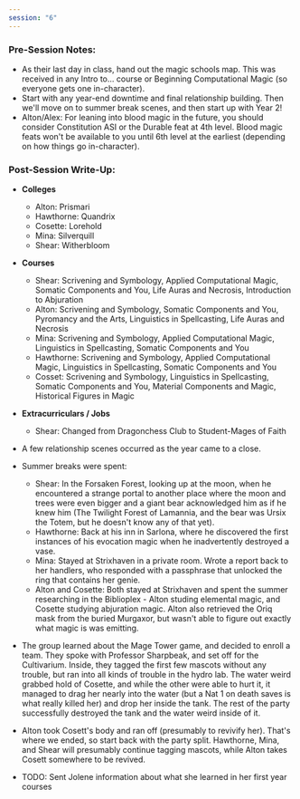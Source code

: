 ```yaml
---
session: "6"
---
```


### Pre-Session Notes:
* As their last day in class, hand out the magic schools map. This was received in any Intro to... course or Beginning Computational Magic (so everyone gets one in-character).
* Start with any year-end downtime and final relationship building. Then we'll move on to summer break scenes, and then start up with Year 2!
* Alton/Alex: For leaning into blood magic in the future, you should consider Constitution ASI or the Durable feat at 4th level. Blood magic feats won't be available to you until 6th level at the earliest (depending on how things go in-character).

### Post-Session Write-Up:
- **Colleges**
	- Alton: Prismari
	- Hawthorne: Quandrix
	- Cosette: Lorehold
	- Mina: Silverquill
	- Shear: Witherbloom
- **Courses**
	- Shear: Scrivening and Symbology, Applied Computational Magic, Somatic Components and You, Life Auras and Necrosis, Introduction to Abjuration
	- Alton: Scrivening and Symbology, Somatic Components and You, Pyromancy and the Arts, Linguistics in Spellcasting, Life Auras and Necrosis
	- Mina: Scrivening and Symbology, Applied Computational Magic, Linguistics in Spellcasting, Somatic Components and You
	- Hawthorne: Scrivening and Symbology, Applied Computational Magic, Linguistics in Spellcasting, Somatic Components and You
	- Cosset: Scrivening and Symbology, Linguistics in Spellcasting, Somatic Components and You, Material Components and Magic, Historical Figures in Magic
- **Extracurriculars / Jobs**
	- Shear: Changed from Dragonchess Club to Student-Mages of Faith

- A few relationship scenes occurred as the year came to a close.
- Summer breaks were spent:
	- Shear: In the Forsaken Forest, looking up at the moon, when he encountered a strange portal to another place where the moon and trees were even bigger and a giant bear acknowledged him as if he knew him (The Twilight Forest of Lamannia, and the bear was Ursix the Totem, but he doesn't know any of that yet).
	- Hawthorne: Back at his inn in Sarlona, where he discovered the first instances of his evocation magic when he inadvertently destroyed a vase.
	- Mina: Stayed at Strixhaven in a private room. Wrote a report back to her handlers, who responded with a passphrase that unlocked the ring that contains her genie.
	- Alton and Cosette: Both stayed at Strixhaven and spent the summer researching in the Biblioplex - Alton studing elemental magic, and Cosette studying abjuration magic. Alton also retrieved the Oriq mask from the buried Murgaxor, but wasn't able to figure out exactly what magic is was emitting.
- The group learned about the Mage Tower game, and decided to enroll a team. They spoke with Professor Sharpbeak, and set off for the Cultivarium. Inside, they tagged the first few mascots without any trouble, but ran into all kinds of trouble in the hydro lab. The water weird grabbed hold of Cosette, and while the other were able to hurt it, it managed to drag her nearly into the water (but a Nat 1 on death saves is what really killed her) and drop her inside the tank. The rest of the party successfully destroyed the tank and the water weird inside of it.
- Alton took Cosett's body and ran off (presumably to revivify her). That's where we ended, so start back with the party split. Hawthorne, Mina, and Shear will presumably continue tagging mascots, while Alton takes Cosett somewhere to be revived.
- TODO: Sent Jolene information about what she learned in her first year courses
